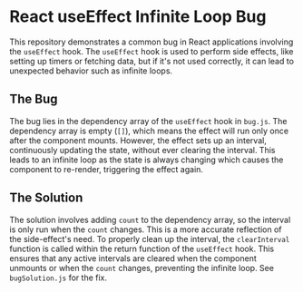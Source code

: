 # React useEffect Infinite Loop Bug

This repository demonstrates a common bug in React applications involving the `useEffect` hook. The `useEffect` hook is used to perform side effects, like setting up timers or fetching data, but if it's not used correctly, it can lead to unexpected behavior such as infinite loops.

## The Bug

The bug lies in the dependency array of the `useEffect` hook in `bug.js`. The dependency array is empty (`[]`), which means the effect will run only once after the component mounts.  However, the effect sets up an interval, continuously updating the state, without ever clearing the interval.  This leads to an infinite loop as the state is always changing which causes the component to re-render, triggering the effect again.

## The Solution

The solution involves adding `count` to the dependency array, so the interval is only run when the `count` changes. This is a more accurate reflection of the side-effect's need. To properly clean up the interval, the `clearInterval` function is called within the return function of the `useEffect` hook. This ensures that any active intervals are cleared when the component unmounts or when the `count` changes, preventing the infinite loop. See `bugSolution.js` for the fix.